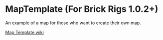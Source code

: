 # MapTemplate (For Brick Rigs 1.0.2+)

An example of a map for those who want to create their own map.

[Map Template wiki](https://github.com/Redacted00/BR_MapTemplate/wiki)
